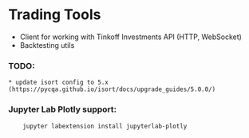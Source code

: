 # Trading Tools

* Client for working with Tinkoff Investments API (HTTP, WebSocket)
* Backtesting utils

### TODO:

    * update isort config to 5.x (https://pycqa.github.io/isort/docs/upgrade_guides/5.0.0/)


### Jupyter Lab Plotly support:

```bash
    jupyter labextension install jupyterlab-plotly
```